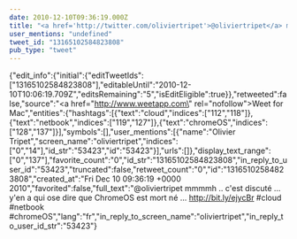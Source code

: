 ```yaml
---
date: 2010-12-10T09:36:19.000Z
title: "<a href='http://twitter.com/oliviertripet'>@oliviertripet</a> mmmmh .. c'est discuté ... y'en a qui ose dire que ChromeOS est mort né ... http://bit.ly/ejycBr #cloud #netbook #chromeOS″"
user_mentions: "undefined"
tweet_id: "13165102584823808"
pub_type: "tweet"
---
```

{"edit_info":{"initial":{"editTweetIds":["13165102584823808"],"editableUntil":"2010-12-10T10:06:19.709Z","editsRemaining":"5","isEditEligible":true}},"retweeted":false,"source":"<a href=\"http://www.weetapp.com\" rel=\"nofollow\">Weet for Mac</a>","entities":{"hashtags":[{"text":"cloud","indices":["112","118"]},{"text":"netbook","indices":["119","127"]},{"text":"chromeOS","indices":["128","137"]}],"symbols":[],"user_mentions":[{"name":"Olivier Tripet","screen_name":"oliviertripet","indices":["0","14"],"id_str":"53423","id":"53423"}],"urls":[]},"display_text_range":["0","137"],"favorite_count":"0","id_str":"13165102584823808","in_reply_to_user_id":"53423","truncated":false,"retweet_count":"0","id":"13165102584823808","created_at":"Fri Dec 10 09:36:19 +0000 2010","favorited":false,"full_text":"@oliviertripet mmmmh .. c'est discuté ... y'en a qui ose dire que ChromeOS est mort né ... http://bit.ly/ejycBr #cloud #netbook #chromeOS","lang":"fr","in_reply_to_screen_name":"oliviertripet","in_reply_to_user_id_str":"53423"}
